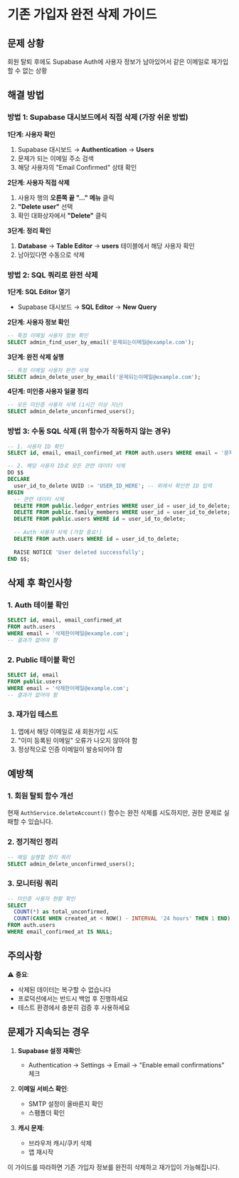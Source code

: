 # 기존 가입자 완전 삭제 가이드

## 문제 상황
회원 탈퇴 후에도 Supabase Auth에 사용자 정보가 남아있어서 같은 이메일로 재가입할 수 없는 상황

## 해결 방법

### 방법 1: Supabase 대시보드에서 직접 삭제 (가장 쉬운 방법)

**1단계: 사용자 확인**
1. Supabase 대시보드 → **Authentication** → **Users**
2. 문제가 되는 이메일 주소 검색
3. 해당 사용자의 "Email Confirmed" 상태 확인

**2단계: 사용자 직접 삭제**
1. 사용자 행의 **오른쪽 끝 "..." 메뉴** 클릭
2. **"Delete user"** 선택
3. 확인 대화상자에서 **"Delete"** 클릭

**3단계: 정리 확인**
1. **Database** → **Table Editor** → **users** 테이블에서 해당 사용자 확인
2. 남아있다면 수동으로 삭제

### 방법 2: SQL 쿼리로 완전 삭제

**1단계: SQL Editor 열기**
- Supabase 대시보드 → **SQL Editor** → **New Query**

**2단계: 사용자 정보 확인**
```sql
-- 특정 이메일 사용자 정보 확인
SELECT admin_find_user_by_email('문제되는이메일@example.com');
```

**3단계: 완전 삭제 실행**
```sql
-- 특정 이메일 사용자 완전 삭제
SELECT admin_delete_user_by_email('문제되는이메일@example.com');
```

**4단계: 미인증 사용자 일괄 정리**
```sql
-- 모든 미인증 사용자 삭제 (1시간 이상 지난)
SELECT admin_delete_unconfirmed_users();
```

### 방법 3: 수동 SQL 삭제 (위 함수가 작동하지 않는 경우)

```sql
-- 1. 사용자 ID 확인
SELECT id, email, email_confirmed_at FROM auth.users WHERE email = '문제되는이메일@example.com';

-- 2. 해당 사용자 ID로 모든 관련 데이터 삭제
DO $$
DECLARE
  user_id_to_delete UUID := 'USER_ID_HERE'; -- 위에서 확인한 ID 입력
BEGIN
  -- 관련 데이터 삭제
  DELETE FROM public.ledger_entries WHERE user_id = user_id_to_delete;
  DELETE FROM public.family_members WHERE user_id = user_id_to_delete;
  DELETE FROM public.users WHERE id = user_id_to_delete;
  
  -- Auth 사용자 삭제 (가장 중요!)
  DELETE FROM auth.users WHERE id = user_id_to_delete;
  
  RAISE NOTICE 'User deleted successfully';
END $$;
```

## 삭제 후 확인사항

### 1. Auth 테이블 확인
```sql
SELECT id, email, email_confirmed_at 
FROM auth.users 
WHERE email = '삭제한이메일@example.com';
-- 결과가 없어야 함
```

### 2. Public 테이블 확인
```sql
SELECT id, email 
FROM public.users 
WHERE email = '삭제한이메일@example.com';
-- 결과가 없어야 함
```

### 3. 재가입 테스트
1. 앱에서 해당 이메일로 새 회원가입 시도
2. "이미 등록된 이메일" 오류가 나오지 않아야 함
3. 정상적으로 인증 이메일이 발송되어야 함

## 예방책

### 1. 회원 탈퇴 함수 개선
현재 `AuthService.deleteAccount()` 함수는 완전 삭제를 시도하지만, 권한 문제로 실패할 수 있습니다.

### 2. 정기적인 정리
```sql
-- 매일 실행할 정리 쿼리
SELECT admin_delete_unconfirmed_users();
```

### 3. 모니터링 쿼리
```sql
-- 미인증 사용자 현황 확인
SELECT 
  COUNT(*) as total_unconfirmed,
  COUNT(CASE WHEN created_at < NOW() - INTERVAL '24 hours' THEN 1 END) as old_unconfirmed
FROM auth.users 
WHERE email_confirmed_at IS NULL;
```

## 주의사항

⚠️ **중요**: 
- 삭제된 데이터는 복구할 수 없습니다
- 프로덕션에서는 반드시 백업 후 진행하세요
- 테스트 환경에서 충분히 검증 후 사용하세요

## 문제가 지속되는 경우

1. **Supabase 설정 재확인**:
   - Authentication → Settings → Email → "Enable email confirmations" 체크
   
2. **이메일 서비스 확인**:
   - SMTP 설정이 올바른지 확인
   - 스팸폴더 확인
   
3. **캐시 문제**:
   - 브라우저 캐시/쿠키 삭제
   - 앱 재시작

이 가이드를 따라하면 기존 가입자 정보를 완전히 삭제하고 재가입이 가능해집니다.